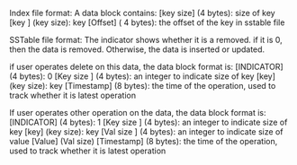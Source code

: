 Index file format:
A data block contains:
[key size] (4 bytes): size of key
[key     ] (key size): key
[Offset] ( 4 bytes): the offset  of the key in sstable file

SSTable file format:
The indicator shows whether it is a removed. if it is 0, then the data is removed. Otherwise, the data is inserted or updated.

if user operates delete on this data, the data block format is:
[INDICATOR] (4 bytes): 0
[Key size ] (4 bytes): an integer to indicate size of key
[key]       (key size): key
[Timestamp] (8 bytes): the time of the operation, used to track whether it is latest operation

If user operates other operation on the data, the data block format is:
[INDICATOR] (4 bytes): 1
[Key size ] (4 bytes): an integer to indicate size of key
[key]       (key size): key
[Val size ] (4 bytes): an integer to indicate size of value
[Value]     (Val size)
[Timestamp] (8 bytes): the time of the operation, used to track whether it is latest operation



